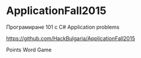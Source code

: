 # ApplicationFall2015
Програмиране 101 с C#
Application problems

https://github.com/HackBulgaria/ApplicationFall2015

Points
Word Game
